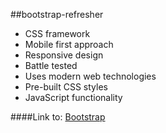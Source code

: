 ##bootstrap-refresher

* CSS framework
* Mobile first approach
* Responsive design
* Battle tested
* Uses modern web technologies
* Pre-built CSS styles
* JavaScript functionality


####Link to: [Bootstrap](http://getbootstrap.com/)
